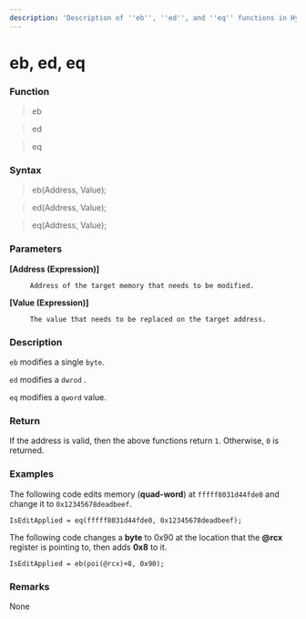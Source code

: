 ```yaml
---
description: 'Description of ''eb'', ''ed'', and ''eq'' functions in HyperDbg Scripts'
---
```


# eb, ed, eq

### Function

> eb

> ed

> eq

### Syntax

> eb\(Address, Value\);

> ed\(Address, Value\);

> eq\(Address, Value\);

### Parameters

**\[Address \(Expression\)\]**

         Address of the target memory that needs to be modified.

**\[Value \(Expression\)\]**

         The value that needs to be replaced on the target address.

### Description

`eb` modifies a single `byte`.

 `ed` modifies a `dwrod` .

`eq` modifies a `qword` value.

### Return

If the address is valid, then the above functions return `1`. Otherwise, `0` is returned.

### Examples

The following code edits memory \(**quad-word**\) at `fffff8031d44fde0` and change it to `0x12345678deadbeef`.

`IsEditApplied = eq(fffff8031d44fde0, 0x12345678deadbeef);`

The following code changes a **byte** to 0x90 at the location that the **@rcx** register is pointing to, then adds **0x8** to it.

`IsEditApplied = eb(poi(@rcx)+8, 0x90);`

### **Remarks**

None

